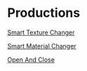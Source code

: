 # Productions

[Smart Texture Changer](Smart%20Texture%20Changer/)

[Smart Material Changer](Smart%20Material%20Changer/)

[Open And Close](Open%20And%20Close/)